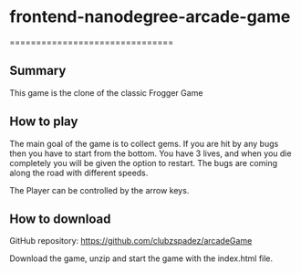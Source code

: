 # frontend-nanodegree-arcade-game
===============================

## Summary

This game is the clone of the classic Frogger Game

## How to play

The main goal of the game is to collect gems. If you are hit by any bugs then you have to start from the bottom. You have 3 lives, and when you die completely you will be given the option to restart. The bugs are coming along the road with different speeds.

The Player can be controlled by the arrow keys.

## How to download

GitHub repository: https://github.com/clubzspadez/arcadeGame

Download the game, unzip and start the game with the index.html file.